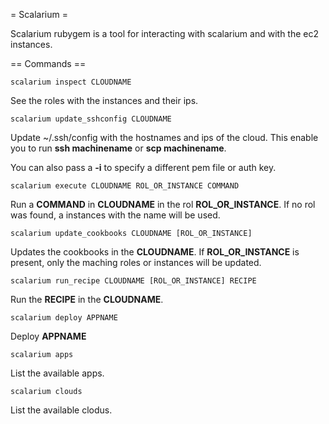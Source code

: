 = Scalarium =

Scalarium rubygem is a tool for interacting with scalarium and with the ec2 instances.

== Commands ==

    scalarium inspect CLOUDNAME 

See the roles with the instances and their ips.

    scalarium update_sshconfig CLOUDNAME

Update ~/.ssh/config with the hostnames and ips of the cloud.
This enable you to run **ssh machinename** or **scp machinename**.

You can also pass a __-i__ to specify a different pem file or auth key.


    scalarium execute CLOUDNAME ROL_OR_INSTANCE COMMAND

Run a **COMMAND** in **CLOUDNAME** in the rol **ROL_OR_INSTANCE**. If no rol was found, a instances with the name will be used.


    scalarium update_cookbooks CLOUDNAME [ROL_OR_INSTANCE]

Updates the cookbooks in the **CLOUDNAME**. If **ROL_OR_INSTANCE** is present, only the maching roles or instances will be updated.


    scalarium run_recipe CLOUDNAME [ROL_OR_INSTANCE] RECIPE

Run the **RECIPE** in the **CLOUDNAME**. 


    scalarium deploy APPNAME

Deploy **APPNAME**


    scalarium apps

List the available apps.


    scalarium clouds

List the available clodus.


